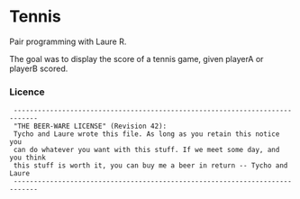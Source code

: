 # Tennis

Pair programming with Laure R.

The goal was to display the score of a tennis game, given playerA or playerB scored.


### Licence

```
 ----------------------------------------------------------------------------
 "THE BEER-WARE LICENSE" (Revision 42):
 Tycho and Laure wrote this file. As long as you retain this notice you
 can do whatever you want with this stuff. If we meet some day, and you think
 this stuff is worth it, you can buy me a beer in return -- Tycho and Laure
 ----------------------------------------------------------------------------
```